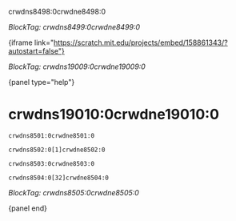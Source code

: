 crwdns8498:0crwdne8498:0

*BlockTag: crwdns8499:0crwdne8499:0*

{iframe link="https://scratch.mit.edu/projects/embed/158861343/?autostart=false"}

*BlockTag: crwdns19009:0crwdne19009:0*

{panel type="help"}

# crwdns19010:0crwdne19010:0

<pre><code class="scratch:split:random">crwdns8501:0crwdne8501:0
</code></pre>

<pre><code class="scratch:split:random">crwdns8502:0[1]crwdne8502:0
</code></pre>

<pre><code class="scratch:split:random">crwdns8503:0crwdne8503:0
</code></pre>

<pre><code class="scratch:split:random">crwdns8504:0[32]crwdne8504:0
</code></pre>

*BlockTag: crwdns8505:0crwdne8505:0*

{panel end}